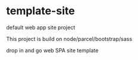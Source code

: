 # template-site
default web app site project

This project is build on node/parcel/bootstrap/sass

drop in and go web SPA site template

